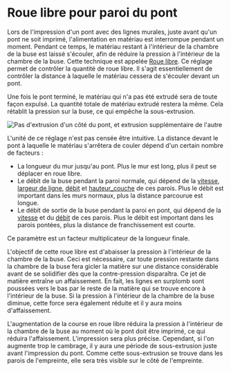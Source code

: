 Roue libre pour paroi du pont
===

Lors de l'impression d'un pont avec des lignes murales, juste avant qu'un pont ne soit imprimé, l'alimentation en matériau est interrompue pendant un moment. Pendant ce temps, le matériau restant à l'intérieur de la chambre de la buse est laissé s'écouler, afin de réduire la pression à l'intérieur de la chambre de la buse. Cette technique est appelée [Roue libre](./coasting_enable.md). Ce réglage permet de contrôler la quantité de roue libre. Il s'agit essentiellement de contrôler la distance à laquelle le matériau cessera de s'écouler devant un pont.

Une fois le pont terminé, le matériau qui n'a pas été extrudé sera de toute façon expulsé. La quantité totale de matériau extrudé restera la même. Cela rétablit la pression sur la buse, ce qui empêche la sous-extrusion.

![Pas d'extrusion d'un côté du pont, et extrusion supplémentaire de l'autre](../../../articles/images/bridge_wall_coast.png)

L'unité de ce réglage n'est pas censée être intuitive. La distance devant le pont à laquelle le matériau s'arrêtera de couler dépend d'un certain nombre de facteurs :
* La longueur du mur jusqu'au pont. Plus le mur est long, plus il peut se déplacer en roue libre.
* Le débit de la buse pendant la paroi normale, qui dépend de la [vitesse](../speed/speed_wall.md), [largeur de ligne](../resolution/wall_line_width.md), [débit](../material/wall_material_flow.md) et [hauteur_couche](../resolution/layer_height.md) de ces parois. Plus le débit est important dans les murs normaux, plus la distance parcourue est longue.
* Le débit de sortie de la buse pendant la paroi en pont, qui dépend de la [vitesse](./bridge_wall_speed.md) et du [débit](./bridge_wall_material_flow.md) de ces parois. Plus le débit est important dans les parois pontées, plus la distance de franchissement est courte.

Ce paramètre est un facteur multiplicateur de la longueur finale.

L'objectif de cette roue libre est d'abaisser la pression à l'intérieur de la chambre de la buse. Ceci est nécessaire, car toute pression restante dans la chambre de la buse fera gicler la matière sur une distance considérable avant de se solidifier dès que la contre-pression disparaîtra. Ce jet de matière entraîne un affaissement. En fait, les lignes en surplomb sont poussées vers le bas par le reste de la matière qui se trouve encore à l'intérieur de la buse. Si la pression à l'intérieur de la chambre de la buse diminue, cette force sera également réduite et il y aura moins d'affaissement.

L'augmentation de la course en roue libre réduira la pression à l'intérieur de la chambre de la buse au moment où le pont doit être imprimé, ce qui réduira l'affaissement. L'impression sera plus précise. Cependant, si l'on augmente trop le cambrage, il y aura une période de sous-extrusion juste avant l'impression du pont. Comme cette sous-extrusion se trouve dans les parois de l'empreinte, elle sera très visible sur le côté de l'empreinte.

